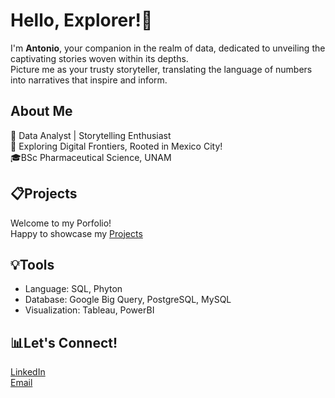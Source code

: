 # Hello, Explorer!👋
I'm **Antonio**, your companion in the realm of data, dedicated to unveiling the captivating stories woven within its depths. <br>
Picture me as your trusty storyteller, translating the language of numbers into narratives that inspire and inform.
<br>
## About Me
💼 Data Analyst | Storytelling Enthusiast <br>
📍 Exploring Digital Frontiers, Rooted in Mexico City!
 <br>
🎓BSc Pharmaceutical Science, UNAM
## 📋Projects
Welcome to my Porfolio! <br>
Happy to showcase my [Projects]()
## 💡Tools
- Language: SQL, Phyton
- Database: Google Big Query, PostgreSQL, MySQL
- Visualization: Tableau, PowerBI
## 📊Let's Connect!
[LinkedIn](www.linkedin.com/in/ja-guerrero-arzaluz)
<br>
[Email](mailto:antonioguerreroarzaluzgmail.com)
